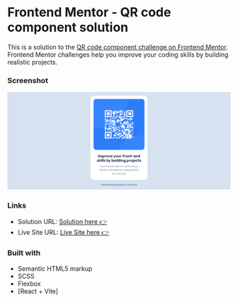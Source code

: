 # Frontend Mentor - QR code component solution

This is a solution to the [QR code component challenge on Frontend Mentor](https://www.frontendmentor.io/challenges/qr-code-component-iux_sIO_H). Frontend Mentor challenges help you improve your coding skills by building realistic projects.

### Screenshot

![](./src/assets/images/Firefox_Screenshot_2024-03-01T09-22-51.000Z.png)

### Links

- Solution URL: [Solution here 👉](https://your-solution-url.com)
- Live Site URL: [Live Site here 👉](https://your-live-site-url.com)

### Built with

- Semantic HTML5 markup
- SCSS
- Flexbox
- [React + Vite]
